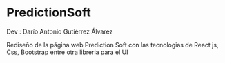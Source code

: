 # PredictionSoft

Dev : Darío Antonio Gutiérrez Álvarez

Rediseño de la página web Prediction Soft con las tecnologias de React js, Css, Bootstrap entre otra libreria para el UI
